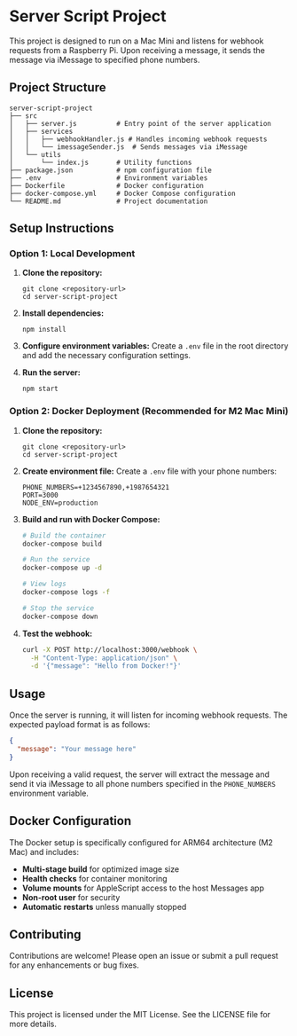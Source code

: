 # Server Script Project

This project is designed to run on a Mac Mini and listens for webhook requests from a Raspberry Pi. Upon receiving a message, it sends the message via iMessage to specified phone numbers.

## Project Structure

```
server-script-project
├── src
│   ├── server.js          # Entry point of the server application
│   ├── services
│   │   ├── webhookHandler.js # Handles incoming webhook requests
│   │   └── imessageSender.js  # Sends messages via iMessage
│   └── utils
│       └── index.js       # Utility functions
├── package.json           # npm configuration file
├── .env                   # Environment variables
├── Dockerfile             # Docker configuration
├── docker-compose.yml     # Docker Compose configuration
└── README.md              # Project documentation
```

## Setup Instructions

### Option 1: Local Development

1. **Clone the repository:**
   ```
   git clone <repository-url>
   cd server-script-project
   ```

2. **Install dependencies:**
   ```
   npm install
   ```

3. **Configure environment variables:**
   Create a `.env` file in the root directory and add the necessary configuration settings.

4. **Run the server:**
   ```
   npm start
   ```

### Option 2: Docker Deployment (Recommended for M2 Mac Mini)

1. **Clone the repository:**
   ```
   git clone <repository-url>
   cd server-script-project
   ```

2. **Create environment file:**
   Create a `.env` file with your phone numbers:
   ```
   PHONE_NUMBERS=+1234567890,+1987654321
   PORT=3000
   NODE_ENV=production
   ```

3. **Build and run with Docker Compose:**
   ```bash
   # Build the container
   docker-compose build
   
   # Run the service
   docker-compose up -d
   
   # View logs
   docker-compose logs -f
   
   # Stop the service
   docker-compose down
   ```

4. **Test the webhook:**
   ```bash
   curl -X POST http://localhost:3000/webhook \
     -H "Content-Type: application/json" \
     -d '{"message": "Hello from Docker!"}'
   ```

## Usage

Once the server is running, it will listen for incoming webhook requests. The expected payload format is as follows:

```json
{
  "message": "Your message here"
}
```

Upon receiving a valid request, the server will extract the message and send it via iMessage to all phone numbers specified in the `PHONE_NUMBERS` environment variable.

## Docker Configuration

The Docker setup is specifically configured for ARM64 architecture (M2 Mac) and includes:

- **Multi-stage build** for optimized image size
- **Health checks** for container monitoring
- **Volume mounts** for AppleScript access to the host Messages app
- **Non-root user** for security
- **Automatic restarts** unless manually stopped

## Contributing

Contributions are welcome! Please open an issue or submit a pull request for any enhancements or bug fixes.

## License

This project is licensed under the MIT License. See the LICENSE file for more details.